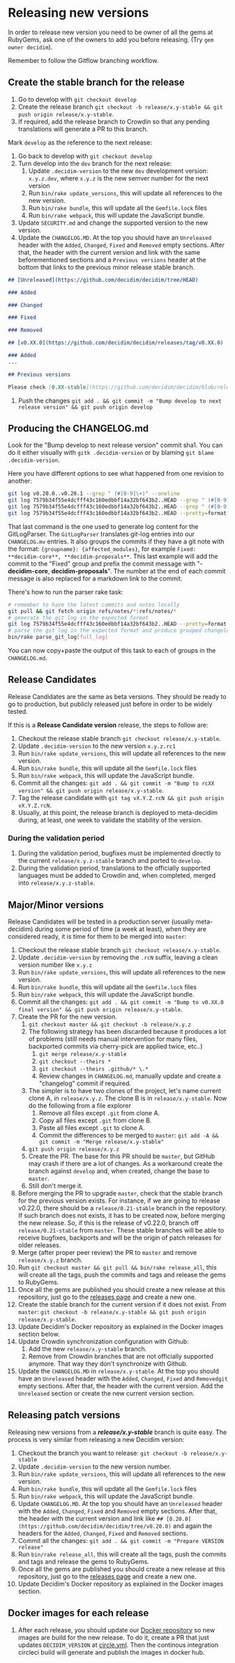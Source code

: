 # Releasing new versions

In order to release new version you need to be owner of all the gems at RubyGems, ask one of the owners to add you before releasing. (Try `gem owner decidim`).

Remember to follow the Gitflow branching workflow.

## Create the stable branch for the release

1. Go to develop with `git checkout develop`
1. Create the release branch `git checkout -b release/x.y-stable && git push origin release/x.y-stable`.
1. If required, add the release branch to Crowdin so that any pending translations will generate a PR to this branch.

Mark `develop` as the reference to the next release:

1. Go back to develop with `git checkout develop`
1. Turn develop into the `dev` branch for the next release:
    1. Update `.decidim-version` to the new `dev` development version: `x.y.z.dev`, where `x.y.z` is the new semver number for the next version
    1. Run `bin/rake update_versions`, this will update all references to the new version.
    1. Run `bin/rake bundle`, this will update all the `Gemfile.lock` files
    1. Run `bin/rake webpack`, this will update the JavaScript bundle.
1. Update `SECURITY.md` and change the supported version to the new version.
1. Update the `CHANGELOG.MD`. At the top you should have an `Unreleased` header with the `Added`, `Changed`, `Fixed` and `Removed` empty sections. After that, the header with the current version and link with the same beforementioned sections and a `Previous versions` header at the bottom that links to the previous minor release stable branch.

  ```markdown
  ## [Unreleased](https://github.com/decidim/decidim/tree/HEAD)

  ### Added

  ### Changed

  ### Fixed

  ### Removed

  ## [v0.XX.0](https://github.com/decidim/decidim/releases/tag/v0.XX.0)

  ### Added
  ...

  ## Previous versions

  Please check [0.XX-stable](https://github.com/decidim/decidim/blob/release/0.XX-stable/CHANGELOG.md) for previous changes.
  ```

1. Push the changes `git add . && git commit -m "Bump develop to next release version" && git push origin develop`

## Producing the CHANGELOG.md

Look for the "Bump develop to next release version" commit sha1. You can do it either visually with `gitk .decidim-version` or by blaming `git blame .decidim-version`.

Here you have different options to see what happened from one revision to another:

```bash
git log v0.20.0..v0.20.1 --grep " (#[0-9]\+)" --oneline
git log 7579b34f55e4dcfff43c160edbbf14a32bf643b2..HEAD --grep " (#[0-9]\+)" --oneline
git log 7579b34f55e4dcfff43c160edbbf14a32bf643b2..HEAD --grep " (#[0-9]\+)"
git log 7579b34f55e4dcfff43c160edbbf14a32bf643b2..HEAD --pretty=format:"commit %h%n%n%s%n%nNotes:%n%n%N"  > full_log
```

That last command is the one used to generate log content for the GitLogParser. The `GitLogParser` translates git-log entries into our `CHANGELOG.mv` entries.
It also groups the commits if they have a git note with the format: `{groupname}: {affected_modules}`, for example `Fixed: **decidim-core**, **decidim-proposals**`. This last example will add the commit to the "Fixed" group and prefix the commit message with "- **decidim-core**, **decidim-proposals**".
The number at the end of each commit message is also replaced for a markdown link to the commit.

There's how to run the parser rake task:

```bash
# remember to have the latest commits and notes locally
git pull && git fetch origin refs/notes/*:refs/notes/*
# generate the git log in the expected format
git log 7579b34f55e4dcfff43c160edbbf14a32bf643b2..HEAD --pretty=format:"commit %h%n%n%s%n%nNotes:%n%n%N"  > full_log
# parse the git log in the expected format and produce grouped changelog entries
bin/rake parse_git_log[full_log]
```

You can now copy+paste the output of this task to each of groups in the `CHANGELOG.md`.

## Release Candidates

Release Candidates are the same as beta versions. They should be ready to go to production, but publicly released just before in order to be widely tested.

If this is a **Release Candidate version** release, the steps to follow are:

1. Checkout the release stable branch `git checkout release/x.y-stable`.
1. Update `.decidim-version` to the new version `x.y.z.rc1`
1. Run `bin/rake update_versions`, this will update all references to the new version.
1. Run `bin/rake bundle`, this will update all the `Gemfile.lock` files
1. Run `bin/rake webpack`, this will update the JavaScript bundle.
1. Commit all the changes: `git add . && git commit -m "Bump to rcXX version" && git push origin release/x.y-stable`.
1. Tag the release candidate with `git tag vX.Y.Z.rcN && git push origin vX.Y.Z.rcN`.
1. Usually, at this point, the release branch is deployed to meta-decidim during, at least, one week to validate the stability of the version.

### During the validation period

1. During the validation period, bugfixes must be implemented directly to the current `release/x.y.z-stable` branch and ported to `develop`.
1. During the validation period, translations to the officially supported languages must be added to Crowdin and, when completed, merged into `release/x.y.z-stable`.

## Major/Minor versions

Release Candidates will be tested in a production server (usually meta-decidim) during some period of time (a week at least), when they are considered ready, it is time for them to be merged into `master`:

1. Checkout the release stable branch `git checkout release/x.y-stable`.
1. Update `.decidim-version` by removing the `.rcN` suffix, leaving a clean version number like `x.y.z`
1. Run `bin/rake update_versions`, this will update all references to the new version.
1. Run `bin/rake bundle`, this will update all the `Gemfile.lock` files
1. Run `bin/rake webpack`, this will update the JavaScript bundle.
1. Commit all the changes: `git add . && git commit -m "Bump to v0.XX.0 final version" && git push origin release/x.y-stable`.
1. Create the PR for the new version.
    1. `git checkout master && git checkout -b release/x.y.z`
    1. The following strategy has been discarded because it produces a lot of problems (still needs manual intervention for many files, backported commits via cherry-pick are applied twice, etc..)
        1. `git merge release/x.y-stable`
        1. `git checkout --theirs *`
        1. `git checkout --theirs .github/* \.*`
        1. Review changes in `CHANGELOG.md`, manually update and create a "changelog" commit if required.
    1. The simpler is to have two clones of the project, let's name current clone A, in `release/x.y.z`. The clone B is in `release/x.y-stable`. Now do the following from a file explorer
        1. Remove all files except `.git` from clone A.
        1. Copy all files except `.git` from clone B.
        1. Paste all files except `.git` to clone A.
        1. Commit the differences to be merged to `master`: `git add -A && git commit -m "Merge release/x.y-stable"`
    1. `git push origin release/x.y.z`
    1. Create the PR. The base for this PR should be `master`, but GitHub may crash if there are a lot of changes. As a workaround create the branch against `develop` and, when created, change the base to `master`.
    1. Still don't merge it.
1. Before merging the PR to upgrade `master`, check that the stable branch for the previous version exists. For instance, if we are going to release v0.22.0, there should be a `release/0.21-stable` branch in the repository. If such branch does not exists, it has to be created now, before merging the new release. So, if this is the release of v0.22.0, branch off `release/0.21-stable` from `master`. These stable branches will be able to receive bugfixes, backports and will be the origin of patch releases for older releases.
1. Merge (after proper peer review) the PR to `master` and remove `release/x.y.z` branch.
1. Run `git checkout master && git pull && bin/rake release_all`, this will create all the tags, push the commits and tags and release the gems to RubyGems.
1. Once all the gems are published you should create a new release at this repository, just go to the [releases page](https://github.com/decidim/decidim/releases) and create a new one.
1. Create the stable branch for the current version if it does not exist. From `master`: `git checkout -b release/x.y-stable && git push origin release/x.y-stable`.
1. Update Decidim's Docker repository as explained in the Docker images section below.
1. Update Crowdin synchronization configuration with Github:
    1. Add the new `release/x.y-stable` branch.
    1. Remove from Crowdin branches that are not officially supported anymore. That way they don't synchronize with Github.
1. Update the `CHANGELOG.MD` in `release/x.y-stable`. At the top you should have an `Unreleased` header with the `Added`, `Changed`, `Fixed` and `Removedgit` empty sections. After that, the header with the current version. Add the `Unreleased` section or create the new current version section.

## Releasing patch versions

Releasing new versions from a ***release/x.y-stable*** branch is quite easy. The process is very similar from releasing a new Decidim version:

1. Checkout the branch you want to release: `git checkout -b release/x.y-stable`
1. Update `.decidim-version` to the new version number.
1. Run `bin/rake update_versions`, this will update all references to the new version.
1. Run `bin/rake bundle`, this will update all the `Gemfile.lock` files
1. Run `bin/rake webpack`, this will update the JavaScript bundle.
1. Update `CHANGELOG.MD`. At the top you should have an `Unreleased` header with the `Added`, `Changed`, `Fixed` and `Removed` empty sections. After that, the header with the current version and link like `## [0.20.0](https://github.com/decidim/decidim/tree/v0.20.0)` and again the headers for the `Added`, `Changed`, `Fixed` and `Removed` sections.
1. Commit all the changes: `git add . && git commit -m "Prepare VERSION release"`
1. Run `bin/rake release_all`, this will create all the tags, push the commits and tags and release the gems to RubyGems.
1. Once all the gems are published you should create a new release at this repository, just go to the [releases page](https://github.com/decidim/decidim/releases) and create a new one.
1. Update Decidim's Docker repository as explained in the Docker images section.

## Docker images for each release

1. After each release, you should update our [Docker repository](https://github.com/decidim/docker) so new images are build for the new release. To do it, create a PR that just updates `DECIDIM_VERSION` at [circle.yml](https://github.com/decidim/docker/blob/master/circle.yml). Then the continous integration circleci build will generate and publish the images in docker hub.
